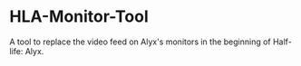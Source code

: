 # HLA-Monitor-Tool
A tool to replace the video feed on Alyx's monitors in the beginning of Half-life: Alyx.
